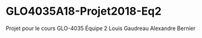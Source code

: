 # GLO4035A18-Projet2018-Eq2

Projet pour le cours GLO-4035
Équipe 2 
Louis Gaudreau 
Alexandre Bernier
